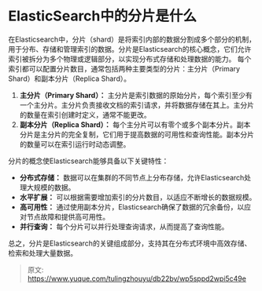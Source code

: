 # ElasticSearch中的分片是什么

在Elasticsearch中，分片（shard）是将索引内部的数据分割成多个部分的机制，用于分布、存储和管理索引的数据。分片是Elasticsearch的核心概念，它们允许索引被拆分为多个物理或逻辑部分，以实现分布式存储和处理数据的能力。
每个索引都可以配置分片数目，通常包括两种主要类型的分片：主分片（Primary Shard）和副本分片（Replica Shard）。

1. **主分片（Primary Shard）：** 主分片是索引数据的原始分片，每个索引至少有一个主分片。主分片负责接收文档的索引请求，并将数据存储在其上。主分片的数量在索引创建时定义，通常不能更改。
2. **副本分片（Replica Shard）：** 每个主分片可以有零个或多个副本分片。副本分片是主分片的完全复制，它们用于提高数据的可用性和查询性能。副本分片的数量可以在索引运行时动态调整。

分片的概念使Elasticsearch能够具备以下关键特性：

- **分布式存储：** 数据可以在集群的不同节点上分布存储，允许Elasticsearch处理大规模的数据。
- **水平扩展：** 可以根据需要增加索引的分片数目，以适应不断增长的数据规模。
- **高可用性：** 通过使用副本分片，Elasticsearch确保了数据的冗余备份，以应对节点故障和提供高可用性。
- **并行查询：** 每个分片可以并行处理查询请求，从而提高了查询性能。

总之，分片是Elasticsearch的关键组成部分，支持其在分布式环境中高效存储、检索和处理大量数据。


> 原文: <https://www.yuque.com/tulingzhouyu/db22bv/wp5sppd2wpi5c49e>
